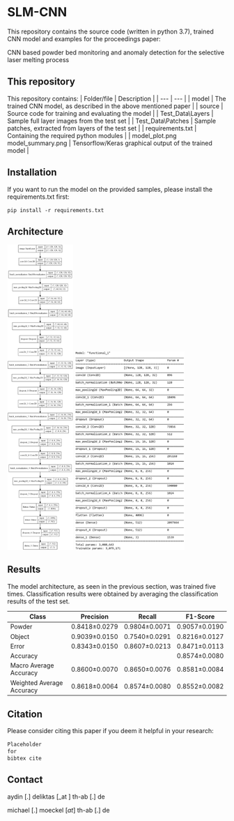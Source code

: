 # **SLM-CNN**

This repository contains the source code (written in python 3.7), trained CNN model and examples for the proceedings paper:

CNN based powder bed monitoring and anomaly detection for the selective laser melting process

## This repository

This repository contains:
| Folder/file | Description |
| --- | --- |
| model | The trained CNN model, as described in the above mentioned paper |
| source | Source code for training and evaluating the model |
| Test_Data\Layers | Sample full layer images from the test set |
| Test_Data\Patches | Sample patches, extracted from layers of the test set |
| requirements.txt | Containing the required python modules |
| model_plot.png<br>model_summary.png | Tensorflow/Keras graphical output of the trained model |

## Installation

If you want to run the model on the provided samples, please install the requirements.txt first:
```
pip install -r requirements.txt
```

## Architecture
<img src="./model_plot.png" width=30% height=30%> <img src="./model_summary.png" width=50% height=50%> 

## Results
The model architecture, as seen in the previous section, was trained five times. Classification results were obtained by averaging the classification results of the test set.

| Class | Precision | Recall | F1-Score |
| --- | --- | --- | --- |
| Powder | 0.8418±0.0279 | 0.9804±0.0071 | 0.9057±0.0190 |
| Object | 0.9039±0.0150 | 0.7540±0.0291 | 0.8216±0.0127 |
| Error | 0.8343±0.0150 | 0.8607±0.0213 | 0.8471±0.0113 |
| Accuracy | | | 0.8574±0.0080 |
| Macro Average Accuracy | 0.8600±0.0070 | 0.8650±0.0076 | 0.8581±0.0084 |
| Weighted Average Accuracy | 0.8618±0.0064 | 0.8574±0.0080 | 0.8552±0.0082 |

## **Citation**

Please consider citing this paper if you deem it helpful in your research:

```
Placeholder
for
bibtex cite
```

## **Contact**

aydin [.] deliktas [_at ] th-ab [.] de

michael [.] moeckel [_at_] th-ab [.] de

